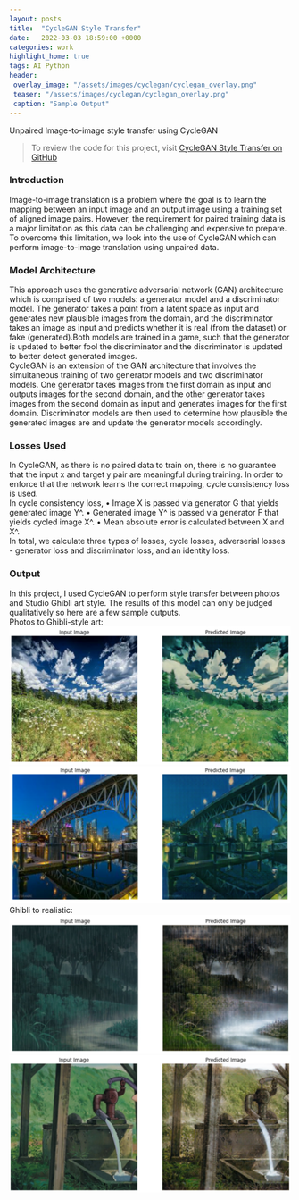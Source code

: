 ```yaml
---
layout: posts
title:  "CycleGAN Style Transfer"
date:   2022-03-03 18:59:00 +0000
categories: work
highlight_home: true
tags: AI Python
header:
 overlay_image: "/assets/images/cyclegan/cyclegan_overlay.png"
 teaser: "/assets/images/cyclegan/cyclegan_overlay.png"
 caption: "Sample Output"
---
```

Unpaired Image-to-image style transfer using CycleGAN

> To review the code for this project, visit [CycleGAN Style Transfer on GitHub](https://github.com/nidhi-u/CycleGAN)

### Introduction
Image-to-image translation is a problem where the goal is to learn the mapping between an input image and an output image using a training set of aligned image pairs. However, the requirement for paired training data is a major limitation as this data can be challenging and expensive to prepare. To overcome this limitation, we look into the use of CycleGAN which can perform image-to-image translation using unpaired data.

### Model Architecture
This approach uses the generative adversarial network (GAN) architecture which is comprised of two models: a generator model and a discriminator model. The generator takes a point from a latent space as input and generates new plausible images from the domain, and the discriminator takes an image as input and predicts whether it is real (from the dataset) or fake (generated).Both models are trained in a game, such that the generator is updated to better fool the discriminator and the discriminator is updated to better detect generated images.
<br>
CycleGAN is an extension of the GAN architecture that involves the simultaneous training of two generator models and two discriminator models. One generator takes images from the first domain as input and outputs images for the second domain, and the other generator takes images from the second domain as input and generates images for the first domain. Discriminator models are then used to determine how plausible the generated images are and update the generator models accordingly.

### Losses Used
In CycleGAN, as there is no paired data to train on, there is no guarantee that the input x and target y pair are meaningful during training. In order to enforce that the network learns the correct mapping, cycle consistency loss is used.
<br>
In cycle consistency loss,
   • Image X is passed via generator G that yields 
     generated image Y^.
   • Generated image Y^ is passed via generator F 
     that yields cycled image X^.
   • Mean absolute error is calculated between X and 
     X^.
<br>
In total, we calculate three types of losses, cycle losses, adverserial losses - generator loss and discriminator loss, and an identity loss.

### Output
In this project, I used CycleGAN to perform style transfer between photos and Studio Ghibli art style. The results of this model can only be judged qualitatively so here are a few sample outputs.
<br>
Photos to Ghibli-style art:
![example0](/assets/images/cyclegan/cyclegan_overlay.png)
![example1](/assets/images/cyclegan/example1.png)
<br>
Ghibli to realistic:
![example2](/assets/images/cyclegan/example2.png)
![example3](/assets/images/cyclegan/example3.png)

<br>
<br>
<br>
<br>
<br>

